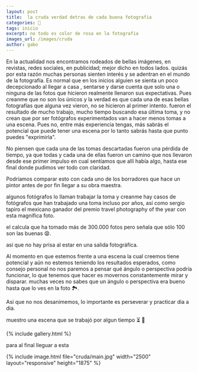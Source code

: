 ```yaml
---
layout: post
title:  la cruda verdad detras de cada buena fotografia
categories: 📸
tags: inicio
excerpt: no todo es color de rosa en la fotografia
images_url: /images/cruda   
author: gabo
---
```

En la actualidad nos encontramos rodeados de bellas imágenes, en revistas, redes sociales, en publicidad; mejor dicho en todos lados. quizás por esta razón muchas personas sienten interés y se  adentran en el mundo de la fotografía. Es normal que en los inicios alguien se sienta un poco decepcionado al llegar a casa , sentarse y darse cuenta que solo una o ninguna de las fotos que hicieron realmente llenaron sus expectativas. Pues creanme que no son los únicos y la verdad es que cada una de esas bellas fotografías que alguna vez vieron, no se hicieron al primer intento. fueron el resultado de mucho trabajo, mucho tiempo buscando esa última toma, y no crean que por ser fotógrafos experimentados van a hacer menos tomas a una escena. Pues no, entre más experiencia tengas, más sabrás el potencial que puede tener una escena por lo tanto sabrás hasta que punto puedes "exprimirla".

No piensen que cada una de las tomas descartadas fueron una pérdida de tiempo, ya que todas y cada una de ellas fueron un camino que nos llevaron desde ese primer impulso en cual sentíamos que allí había algo, hasta ese final donde pudimos ver todo con claridad.

Podríamos comparar esto con cada uno de los borradores que hace un pintor antes de por fin llegar a su obra maestra.

algunos fotógrafos lo llaman trabajar la toma y creanme hay casos de fotógrafos que han trabajado una toma incluso por años, así como sergio tapiro el mexicano ganador del premio travel photography of the year con esta magnifica foto.

el calcula que ha tomado más de 300.000 fotos pero señala que sólo 100 son las buenas 😧.

así que no hay prisa al estar en una salida fotográfica.

Al momento en que estemos frente a una escena la cual creemos tiene potencial y aún no estemos teniendo los resultados esperados, como consejo personal no nos paremos a pensar qué ángulo o perspectiva podría funcionar, lo que tenemos que hacer es movernos constantemente mirar y disparar. muchas veces no sabes que un ángulo o perspectiva era bueno hasta que lo ves en la foto 🏞.

Así que no nos desanimemos, lo importante es perseverar y practicar dia a dia.

muestro una escena que se trabajó por algun tiempo ⏳ 📸


{% include gallery.html %}

para al final lleguar a esta

{% include image.html
    file="cruda/main.jpg"
    width="2500"
    layout="responsive"
    height="1875"
%}
